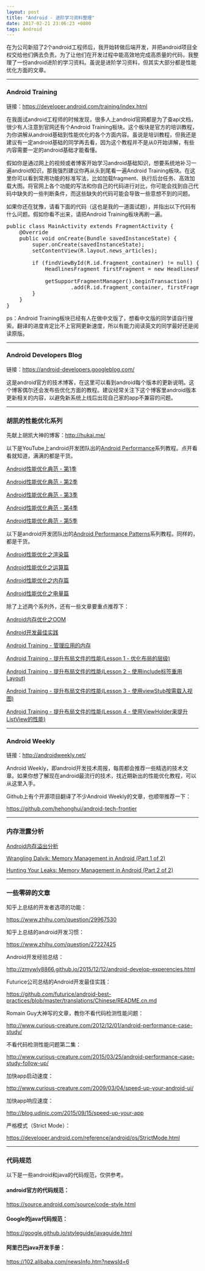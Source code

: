 ```yaml
---
layout: post
title: "Android - 进阶学习资料整理"
date: 2017-02-21 23:06:23 +0800
tags: Android
---
```


在为公司新招了2个android工程师后，我开始转做后端开发，并把android项目全权交给他们俩去负责。为了让他们在开发过程中能高效地完成高质量的代码，我整理了一份android进阶的学习资料。虽说是进阶学习资料，但其实大部分都是性能优化方面的文章。

----------------------

### Android Training
链接：<https://developer.android.com/training/index.html>

在我面试android工程师的时候发现，很多人上android官网都是为了查api文档，很少有人注意到官网还有个Android Training板块。这个板块是官方的培训教程，为你讲解从android基础到性能优化的各个方面内容。虽说是培训教程，但我还是建议有一定android基础的同学再去看，因为这个教程并不是从0开始讲解，有些内容需要一定的android基础才能看懂。

假如你是通过网上的视频或者博客开始学习android基础知识，想要系统地补习一遍android知识，那我强烈建议你再从头到尾看一遍Android Training板块。在这里你可以看到常用功能的标准写法，比如加载fragment、执行后台任务、高效加载大图。将官网上各个功能的写法和你自己的代码进行对比，你可能会找到自己代码中缺失的一些判断条件，而这些缺失的代码可能会导致一些意想不到的问题。

如果你还在犹豫，请看下面的代码（这也是我的一道面试题），并指出以下代码有什么问题。假如你看不出来，请把Android Training板块再刷一遍。

<pre class='mcode'>
public class MainActivity extends FragmentActivity {
    @Override
    public void onCreate(Bundle savedInstanceState) {
        super.onCreate(savedInstanceState);
        setContentView(R.layout.news_articles);

        if (findViewById(R.id.fragment_container) != null) {
            HeadlinesFragment firstFragment = new HeadlinesFragment();

            getSupportFragmentManager().beginTransaction()
                    .add(R.id.fragment_container, firstFragment).commit();
        }
    }
}
</pre>

ps：Android Training板块已经有人在做中文版了，想看中文版的同学请自行搜索。翻译的进度肯定比不上官网更新速度，所以有能力阅读英文的同学最好还是阅读原版。

----------------------------

### Android Developers Blog
链接：<https://android-developers.googleblog.com/>

这是android官方的技术博客，在这里可以看到android每个版本的更新说明。这个博客偶尔还会发布些优化方面的教程。建议经常关注下这个博客里android版本更新相关的内容，以避免新系统上线后出现自己家的app不兼容的问题。

----------------------------

### 胡凯的性能优化系列
先献上胡凯大神的博客：<http://hukai.me/>

以下是YouTube上android开发团队出的[Android Performance](https://www.youtube.com/playlist?list=PLWz5rJ2EKKc9CBxr3BVjPTPoDPLdPIFCE)系列教程。点开看看就知道，满满的都是干货。

[Android性能优化典范 - 第1季](http://hukai.me/android-performance-patterns/)

[Android性能优化典范 - 第2季](http://hukai.me/android-performance-patterns-season-2/)

[Android性能优化典范 - 第3季](http://hukai.me/android-performance-patterns-season-3/)

[Android性能优化典范 - 第4季](http://hukai.me/android-performance-patterns-season-4/)

[Android性能优化典范 - 第5季](http://hukai.me/android-performance-patterns-season-5/)

以下是android开发团队出的[Android Performance Patterns](https://www.udacity.com/course/ud825)系列教程。同样的，都是干货。

[Android性能优化之渲染篇](http://hukai.me/android-performance-render/)

[Android性能优化之运算篇](http://hukai.me/android-performance-compute/)

[Android性能优化之内存篇](http://hukai.me/android-performance-memory/)

[Android性能优化之电量篇](http://hukai.me/android-performance-battery/)

除了上述两个系列外，还有一些文章要重点推荐下：

[Android内存优化之OOM](http://hukai.me/android-performance-oom/)

[Android开发最佳实践](http://hukai.me/android-dev-patterns/)

[Android Training - 管理应用的内存](http://hukai.me/android-training-managing_your_app_memory/)

[Android Training - 提升布局文件的性能(Lesson 1 - 优化布局的层级)](http://hukai.me/android-training-improve-layouts-lesson-1/)

[Android Training - 提升布局文件的性能(Lesson 2 - 使用include标签重用Layout)](http://hukai.me/android-training-improve-layouts-lesson-2/)

[Android Training - 提升布局文件的性能(Lesson 3 - 使用viewStub按需载入视图)](http://hukai.me/android-training-improve-layouts-lesson-3/)

[Android Training - 提升布局文件的性能(Lesson 4 - 使用ViewHolder来提升ListView的性能)](http://hukai.me/android-training-improve-layouts-lesson-4/)

----------------------------

### Android Weekly
链接：<http://androidweekly.net/>

Android Weekly，即android开发技术周报，每周都会推荐一些精选的技术文章。如果你想了解现在android最流行的技术，找近期新出的性能优化教程，可以从这里入手。

Github上有个开源项目翻译了不少Android Weekly的文章，也顺带推荐一下：

<https://github.com/hehonghui/android-tech-frontier>

----------------------------

### 内存泄露分析
[Android内存溢出分析](http://blog.tisa007.com/tech/android_memory_management_and_solve_oom_problem.html)

[Wrangling Dalvik: Memory Management in Android (Part 1 of 2)](https://www.raizlabs.com/dev/2014/03/wrangling-dalvik-memory-management-in-android-part-1-of-2/)

[Hunting Your Leaks: Memory Management in Android (Part 2 of 2)](https://www.raizlabs.com/dev/2014/04/hunting-your-leaks-memory-management-in-android-part-2-of-2/)

----------------------------

### 一些零碎的文章
知乎上总结的开发者选项的功能：

<https://www.zhihu.com/question/29967530>

知乎上总结的android开发习惯：

<https://www.zhihu.com/question/27227425>


Android开发经验总结：

<http://zmywly8866.github.io/2015/12/12/android-develop-experencies.html>

Futurice公司总结的Android开发最佳实践：

<https://github.com/futurice/android-best-practices/blob/master/translations/Chinese/README.cn.md>

Romain Guy大神写的文章，教你不看代码检测性能问题：

<http://www.curious-creature.com/2012/12/01/android-performance-case-study/>

不看代码检测性能问题第二集：

<http://www.curious-creature.com/2015/03/25/android-performance-case-study-follow-up/>

加快app启动速度：

<http://www.curious-creature.com/2009/03/04/speed-up-your-android-ui/>

加快app响应速度：

<http://blog.udinic.com/2015/09/15/speed-up-your-app>

严格模式（Strict Mode）：

<https://developer.android.com/reference/android/os/StrictMode.html>

----------------------------

### 代码规范
以下是一些android和java的代码规范，仅供参考。

#### android官方的代码规范：
<https://source.android.com/source/code-style.html>

#### Google的java代码规范：
<https://google.github.io/styleguide/javaguide.html>

#### 阿里巴巴java开发手册：
<https://102.alibaba.com/newsInfo.htm?newsId=6>
